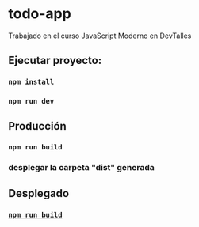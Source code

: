 # todo-app
Trabajado en el curso JavaScript Moderno en DevTalles

## Ejecutar proyecto:

### `npm install`
### `npm run dev`

## Producción

### `npm run build`
### desplegar la carpeta "dist" generada

## Desplegado

### [`npm run build`](https://todos-app-jhon.netlify.app/)
